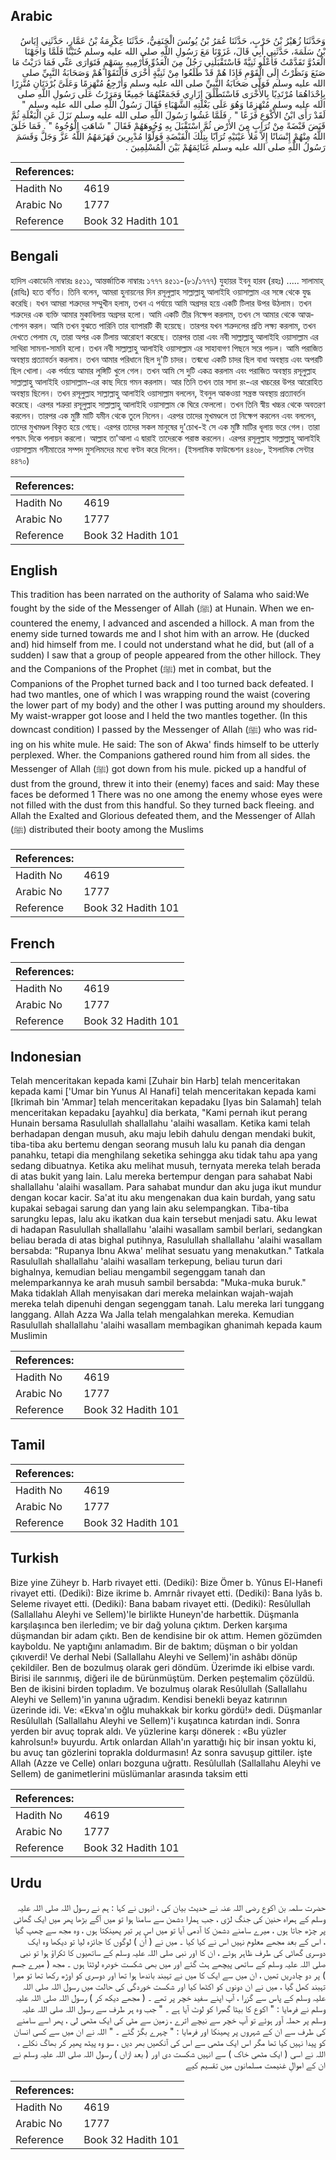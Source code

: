 ## Arabic


<div dir="rtl" lang="ar" style={{fontSize:'larger',backgroundColor:'#f8f9fa',padding:20}}>
وَحَدَّثَنَا زُهَيْرُ بْنُ حَرْبٍ، حَدَّثَنَا عُمَرُ بْنُ يُونُسَ الْحَنَفِيُّ، حَدَّثَنَا عِكْرِمَةُ بْنُ عَمَّارٍ، حَدَّثَنِي إِيَاسُ بْنُ سَلَمَةَ، حَدَّثَنِي أَبِي قَالَ، غَزَوْنَا مَعَ رَسُولِ اللَّهِ صلى الله عليه وسلم حُنَيْنًا فَلَمَّا وَاجَهْنَا الْعَدُوَّ تَقَدَّمْتُ فَأَعْلُو ثَنِيَّةً فَاسْتَقْبَلَنِي رَجُلٌ مِنَ الْعَدُوِّ فَأَرْمِيهِ بِسَهْمٍ فَتَوَارَى عَنِّي فَمَا دَرَيْتُ مَا صَنَعَ وَنَظَرْتُ إِلَى الْقَوْمِ فَإِذَا هُمْ قَدْ طَلَعُوا مِنْ ثَنِيَّةٍ أُخْرَى فَالْتَقَوْا هُمْ وَصَحَابَةُ النَّبِيِّ صلى الله عليه وسلم فَوَلَّى صَحَابَةُ النَّبِيِّ صلى الله عليه وسلم وَأَرْجِعُ مُنْهَزِمًا وَعَلَىَّ بُرْدَتَانِ مُتَّزِرًا بِإِحْدَاهُمَا مُرْتَدِيًا بِالأُخْرَى فَاسْتَطْلَقَ إِزَارِي فَجَمَعْتُهُمَا جَمِيعًا وَمَرَرْتُ عَلَى رَسُولِ اللَّهِ صلى الله عليه وسلم مُنْهَزِمًا وَهُوَ عَلَى بَغْلَتِهِ الشَّهْبَاءِ فَقَالَ رَسُولُ اللَّهِ صلى الله عليه وسلم ‏"‏ لَقَدْ رَأَى ابْنُ الأَكْوَعِ فَزَعًا ‏"‏ ‏.‏ فَلَمَّا غَشُوا رَسُولَ اللَّهِ صلى الله عليه وسلم نَزَلَ عَنِ الْبَغْلَةِ ثُمَّ قَبَضَ قَبْضَةً مِنْ تُرَابٍ مِنَ الأَرْضِ ثُمَّ اسْتَقْبَلَ بِهِ وُجُوهَهُمْ فَقَالَ ‏"‏ شَاهَتِ الْوُجُوهُ ‏"‏ ‏.‏ فَمَا خَلَقَ اللَّهُ مِنْهُمْ إِنْسَانًا إِلاَّ مَلأَ عَيْنَيْهِ تُرَابًا بِتِلْكَ الْقَبْضَةِ فَوَلَّوْا مُدْبِرِينَ فَهَزَمَهُمُ اللَّهُ عَزَّ وَجَلَّ وَقَسَمَ رَسُولُ اللَّهِ صلى الله عليه وسلم غَنَائِمَهُمْ بَيْنَ الْمُسْلِمِينَ ‏.‏
</div>
<div style={{backgroundColor:'#f8f9fa',padding:20, marginBottom: 10}}><table> <thead> <tr> <th>References:</th> <th></th> </tr> </thead> <tbody><tr><td>Hadith No</td><td>4619</td></tr><tr><td>Arabic No</td><td>1777</td></tr><tr><td>Reference</td><td>Book 32 Hadith 101</td></tr></tbody></table></div>

## Bengali


<div dir="ltr" lang="bn" style={{fontSize:'larger',backgroundColor:'#f8f9fa',padding:20}}>
হাদিস একাডেমি নাম্বারঃ ৪৫১১, আন্তর্জাতিক নাম্বারঃ ১৭৭৭ ৪৫১১-(৮১/১৭৭৭) যুহায়র ইবনু হারব (রহঃ) ..... সালামাহ্ (রাযিঃ) হতে বর্ণিত। তিনি বলেন, আমরা হুনায়নের দিন রসূলুল্লাহ সাল্লাল্লাহু আলাইহি ওয়াসাল্লাম এর সঙ্গে থেকে যুদ্ধ করেছি। যখন আমরা শত্রুদের সম্মুখীন হলাম, তখন এ পর্যায়ে আমি অগ্রসর হয়ে একটি টিলার উপর উঠলাম। তখন শত্রুদের এক ব্যক্তি আমার মুকাবিলায় অগ্রসর হলো। আমি একটি তীর নিক্ষেপ করলাম, তখন সে আমার থেকে আত্মগোপন করল। আমি তখন বুঝতে পারিনি তার ব্যাপারটি কী হয়েছে। তারপর যখন শত্রুদলের প্রতি লক্ষ্য করলাম, তখন দেখতে পেলাম যে, তারা অপর এক টিলায় আরোহণ করেছে। তারপর তারা এবং নবী সাল্লাল্লাহু আলাইহি ওয়াসাল্লাম এর সাথিরা সামনা-সামনি হলো। তখন নবী সাল্লাল্লাহু আলাইহি ওয়াসাল্লাম এর সাহাবাগণ পিছনে সরে পড়ল। আমি পরাজিত অবস্থায় প্রত্যাবর্তন করলাম। তখন আমার পরিধানে ছিল দু'টি চাদর। তন্মধ্যে একটি চাদর ছিল বাধা অবস্থায় এবং অপরটি ছিল খোলা। এক পর্যায়ে আমার লুঙ্গিটি খুলে গেল। তখন আমি সে দুটি একত্র করলাম এবং পরাজিত অবস্থায় রসূলুল্লাহ সাল্লাল্লাহু আলাইহি ওয়াসাল্লাম-এর কাছ দিয়ে গমন করলাম। আর তিনি তখন তার সাদা রং-এর খচ্চরের উপর আরোহিত অবস্থায় ছিলেন। তখন রসূলুল্লাহ সাল্লাল্লাহু আলাইহি ওয়াসাল্লাম বললেন, ইবনুল আকওয়া সন্ত্রস্ত অবস্থায় প্রত্যাবর্তন করেছে। এরপর শত্রুরা রসূলুল্লাহ সাল্লাল্লাহু আলাইহি ওয়াসাল্লাম কে ঘিরে ফেললো। তখন তিনি স্বীয় খচ্চর থেকে অবতরণ করলেন। তারপর এক মুষ্টি মাটি যমীন থেকে তুলে নিলেন। এরপর তাদের মুখমণ্ডলে তা নিক্ষেপ করলেন এবং বললেন, তাদের মুখমণ্ডল বিকৃত হয়ে গেছে। এরপর তাদের সকল মানুষের দু'চোখ-ই সে এক মুষ্টি মাটির ধূলায় ভরে গেল। তারা পশ্চাৎ দিকে পলায়ন করলো। আল্লাহ তা'আলা এ দ্বারাই তাদেরকে পরাস্ত করলেন। এরপর রসূলুল্লাহ সাল্লাল্লাহু আলাইহি ওয়াসাল্লাম গনীমাতের সম্পদ মুসলিমদের মধ্যে বণ্টন করে দিলেন। (ইসলামিক ফাউন্ডেশন ৪৪৬৮, ইসলামিক সেন্টার ৪৪৭০)
</div>
<div style={{backgroundColor:'#f8f9fa',padding:20, marginBottom: 10}}><table> <thead> <tr> <th>References:</th> <th></th> </tr> </thead> <tbody><tr><td>Hadith No</td><td>4619</td></tr><tr><td>Arabic No</td><td>1777</td></tr><tr><td>Reference</td><td>Book 32 Hadith 101</td></tr></tbody></table></div>

## English


<div dir="ltr" lang="en" style={{fontSize:'larger',backgroundColor:'#f8f9fa',padding:20}}>
This tradition has been narrated on the authority of Salama who said:We fought by the side of the Messenger of Allah (ﷺ) at Hunain. When we encountered the enemy, I advanced and ascended a hillock. A man from the enemy side turned towards me and I shot him with an arrow. He (ducked and) hid himself from me. I could not understand what he did, but (all of a sudden) I saw that a group of people appeared from the other hillock. They and the Companions of the Prophet (ﷺ) met in combat, but the Companions of the Prophet turned back and I too turned back defeated. I had two mantles, one of which I was wrapping round the waist (covering the lower part of my body) and the other I was putting around my shoulders. My waist-wrapper got loose and I held the two mantles together. (In this downcast condition) I passed by the Messenger of Allah (ﷺ) who was riding on his white mule. He said: The son of Akwa' finds himself to be utterly perplexed. Wher. the Companions gathered round him from all sides. the Messenger of Allah (ﷺ) got down from his mule. picked up a handful of dust from the ground, threw it into their (enemy) faces and said: May these faces be deformed 1 There was no one among the enemy whose eyes were not filled with the dust from this handful. So they turned back fleeing. and Allah the Exalted and Glorious defeated them, and the Messenger of Allah (ﷺ) distributed their booty among the Muslims
</div>
<div style={{backgroundColor:'#f8f9fa',padding:20, marginBottom: 10}}><table> <thead> <tr> <th>References:</th> <th></th> </tr> </thead> <tbody><tr><td>Hadith No</td><td>4619</td></tr><tr><td>Arabic No</td><td>1777</td></tr><tr><td>Reference</td><td>Book 32 Hadith 101</td></tr></tbody></table></div>

## French


<div dir="ltr" lang="fr" style={{fontSize:'larger',backgroundColor:'#f8f9fa',padding:20}}>

</div>
<div style={{backgroundColor:'#f8f9fa',padding:20, marginBottom: 10}}><table> <thead> <tr> <th>References:</th> <th></th> </tr> </thead> <tbody><tr><td>Hadith No</td><td>4619</td></tr><tr><td>Arabic No</td><td>1777</td></tr><tr><td>Reference</td><td>Book 32 Hadith 101</td></tr></tbody></table></div>

## Indonesian


<div dir="ltr" lang="id" style={{fontSize:'larger',backgroundColor:'#f8f9fa',padding:20}}>
Telah menceritakan kepada kami [Zuhair bin Harb] telah menceritakan kepada kami ['Umar bin Yunus Al Hanafi] telah menceritakan kepada kami [Ikrimah bin 'Ammar] telah menceritakan kepadaku [Iyas bin Salamah] telah menceritakan kepadaku [ayahku] dia berkata, "Kami pernah ikut perang Hunain bersama Rasulullah shallallahu 'alaihi wasallam. Ketika kami telah berhadapan dengan musuh, aku maju lebih dahulu dengan mendaki bukit, tiba-tiba aku bertemu dengan seorang musuh lalu ku panah dia dengan panahku, tetapi dia menghilang seketika sehingga aku tidak tahu apa yang sedang dibuatnya. Ketika aku melihat musuh, ternyata mereka telah berada di atas bukit yang lain. Lalu mereka bertempur dengan para sahabat Nabi shallallahu 'alaihi wasallam. Para sahabat mundur dan aku juga ikut mundur dengan kocar kacir. Sa'at itu aku mengenakan dua kain burdah, yang satu kupakai sebagai sarung dan yang lain aku selempangkan. Tiba-tiba sarungku lepas, lalu aku ikatkan dua kain tersebut menjadi satu. Aku lewat di hadapan Rasulullah shallallahu 'alaihi wasallam sambil berlari, sedangkan beliau berada di atas bighal putihnya, Rasulullah shallallahu 'alaihi wasallam bersabda: "Rupanya Ibnu Akwa' melihat sesuatu yang menakutkan." Tatkala Rasulullah shallallahu 'alaihi wasallam terkepung, beliau turun dari bighalnya, kemudian beliau mengambil segenggam tanah dan melemparkannya ke arah musuh sambil bersabda: "Muka-muka buruk." Maka tidaklah Allah menyisakan dari mereka melainkan wajah-wajah mereka telah dipenuhi dengan segenggam tanah. Lalu mereka lari tunggang langgang. Allah Azza Wa Jalla telah mengalahkan mereka. Kemudian Rasulullah shallallahu 'alaihi wasallam membagikan ghanimah kepada kaum Muslimin
</div>
<div style={{backgroundColor:'#f8f9fa',padding:20, marginBottom: 10}}><table> <thead> <tr> <th>References:</th> <th></th> </tr> </thead> <tbody><tr><td>Hadith No</td><td>4619</td></tr><tr><td>Arabic No</td><td>1777</td></tr><tr><td>Reference</td><td>Book 32 Hadith 101</td></tr></tbody></table></div>

## Tamil


<div dir="ltr" lang="ta" style={{fontSize:'larger',backgroundColor:'#f8f9fa',padding:20}}>

</div>
<div style={{backgroundColor:'#f8f9fa',padding:20, marginBottom: 10}}><table> <thead> <tr> <th>References:</th> <th></th> </tr> </thead> <tbody><tr><td>Hadith No</td><td>4619</td></tr><tr><td>Arabic No</td><td>1777</td></tr><tr><td>Reference</td><td>Book 32 Hadith 101</td></tr></tbody></table></div>

## Turkish


<div dir="ltr" lang="tr" style={{fontSize:'larger',backgroundColor:'#f8f9fa',padding:20}}>
Bize yine Züheyr b. Harb rivayet etti. (Dediki): Bize Ömer b. Yûnus El-Hanefi rivayet etti. (Dediki): Bize ikrime b. Amrnâr rivayet etti. (Dediki): Bana lyâs b. Seleme rivayet etti. (Dediki): Bana babam rivayet etti. (Dediki): Resûlullah (Sallallahu Aleyhi ve Sellem)'le birlikte Huneyn'de harbettik. Düşmanla karşılaşınca ben ilerledim; ve bir dağ yoluna çıktım. Derken karşıma düşmandan bir adam çıktı. Ben de kendisine bir ok attım. Hemen gözümden kayboldu. Ne yaptığını anlamadım. Bir de baktım; düşman o bir yoldan çıkıverdi! Ve derhal Nebi (Sallallahu Aleyhi ve Sellem)'in ashâbı dönüp çekildiler. Ben de bozulmuş olarak geri döndüm. Üzerimde iki elbise vardı. Birisi ile sarınmış, diğeri ile de bürünmüştüm. Derken peştemalim çözüldü. Ben de ikisini birden topladım. Ve bozulmuş olarak Resûlullah (Sallallahu Aleyhi ve Sellem)'in yanına uğradım. Kendisi benekli beyaz katırının üzerinde idi. Ve: «Ekva'ın oğlu muhakkak bir korku gördü!» dedi. Düşmanlar Resûlullah (Sallallahu Aleyhi ve Sellem)'i kuşatınca katırdan indi. Sonra yerden bir avuç toprak aldı. Ve yüzlerine karşı dönerek : «Bu yüzler kahrolsun!» buyurdu. Artık onlardan Allah'ın yarattığı hiç bir insan yoktu ki, bu avuç tan gözlerini toprakla doldurmasın! Az sonra savuşup gittiler. işte Allah (Azze ve Celle) onları bozguna uğrattı. Resûlullah (Sallallahu Aleyhi ve Sellem) de ganimetlerini müslümanlar arasında taksim etti
</div>
<div style={{backgroundColor:'#f8f9fa',padding:20, marginBottom: 10}}><table> <thead> <tr> <th>References:</th> <th></th> </tr> </thead> <tbody><tr><td>Hadith No</td><td>4619</td></tr><tr><td>Arabic No</td><td>1777</td></tr><tr><td>Reference</td><td>Book 32 Hadith 101</td></tr></tbody></table></div>

## Urdu


<div dir="rtl" lang="ur" style={{fontSize:'larger',backgroundColor:'#f8f9fa',padding:20}}>
حضرت سلمہ بن اکوع رضی اللہ عنہ نے حدیث بیان کی ، انہوں نے کہا : ہم نے رسول اللہ صلی اللہ علیہ وسلم کے ہمراہ حنین کی جنگ لڑی ، جب ہمارا دشمن سے سامنا ہوا تو میں آگے بڑھا پھر میں ایک گھاٹی پر چڑھ جاتا ہوں ، میرے سامنے دشمن کا آدمی آیا تو میں اس پر تیر پھینکتا ہوں ، وہ مجھ سے چھپ گیا ، اس کے بعد مجھے معلوم نہیں اس نے کیا کیا ۔ میں نے ( اُن ) لوگوں کا جائزہ لیا تو دیکھا وہ ایک دوسری گھاٹی کی طرف ظاہر ہوئے ، ان کا اور نبی صلی اللہ علیہ وسلم کے ساتھیوں کا ٹکراؤ ہوا تو نبی صلی اللہ علیہ وسلم کے ساتھی پیچھے ہٹ گئے اور میں بھی شکست خودرہ لوٹتا ہوں ۔ مجھ ( میرے جسم ) پر دو چادریں تھیں ، ان میں سے ایک کا میں نے تہبند باندھا ہوا تھا اور دوسری کو اوڑھ رکھا تھا تو میرا تہبند کھل گیا ، میں نے ان دونوں کو اکٹھا کیا اور شکست خوردگی کی حالت میں رسول اللہ صلی اللہ علیہ وسلم کے پاس سے گزرا ، آپ اپنے سفید خچر پر تھے ۔ ( مجھے دیکھ کر ) رسول اللہ صلی اللہ علیہ وسلم نے فرمایا : " اکوع کا بیٹا گھبرا کو لوٹ آیا ہے ۔ " جب وہ ہر طرف سے رسول اللہ صلی اللہ علیہ وسلم پر حملہ آور ہوئے تو آپ خچر سے نیچے اترے ، زمین سے مٹی کی ایک مٹھی لی ، پھر اسے سامنے کی طرف سے ان کے شہروں پر پھینکا اور فرمایا : " چہرے بگڑ گئے ۔ " اللہ نے ان میں سے کسی انسان کو پیدا نہیں کیا تھا مگر اس ایک مٹھی سے اس کی آنکھیں بھر دیں ، سو وہ پیٹھ پھیر کر بھاگ نکلے ، اللہ نے اسی ( ایک مٹھی خاک ) سے انہیں شکست دی اور ( بعد ازاں ) رسول اللہ صلی اللہ علیہ وسلم نے ان کے اموالِ غنیمت مسلمانوں میں تقسیم کیے
</div>
<div style={{backgroundColor:'#f8f9fa',padding:20, marginBottom: 10}}><table> <thead> <tr> <th>References:</th> <th></th> </tr> </thead> <tbody><tr><td>Hadith No</td><td>4619</td></tr><tr><td>Arabic No</td><td>1777</td></tr><tr><td>Reference</td><td>Book 32 Hadith 101</td></tr></tbody></table></div>